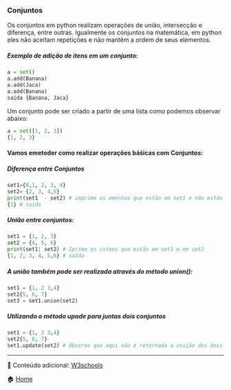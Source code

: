 ### Conjuntos

Os conjuntos em python realizam operações de união, intersecção e diferença, entre outras. Igualmente os conjuntos na matemática, em python eles não aceitam repetições e não mantêm a ordem de seus elementos.

##### Exemplo de adição de itens em um conjunto:
```python
a = set()
a.add(Banana)
a.add(Jaca)
a.add(Banana)
saída {Banana, Jaca}
```
Um conjunto pode ser criado a partir de uma lista como podemos observar abaixo:
```python
a = set([1, 2, 3])
{1, 2, 3}
```
#### Vamos emeteder como realizar operações báśicas com Conjuntos:

##### Diferença entre Conjuntos
```python
set1={0,1, 2, 3, 4}
set2= {2, 3, 4,5}
print(set1  - set2) # imprime os ementos que estão em set1 e não estão em set2
{1} # saída
```


##### União entre conjuntos:
```python
set1 = {1, 2, 3}
set2 = {4, 5, 6}
print(set1| set2) # Iprime os intens que estão em set1 e em set2
{1, 2, 3, 4, 5,6} # saída
```
##### A união também pode ser realizada através do método union():
```python
set1 = {1, 2 3,4}
set2{5, 6, 7}
set3 = set1.union(set2)
```
##### Utilizando o método upade para juntas dois conjuntos
```python
set1 = {1, 2 3,4}
set2{5, 6, 7}
set1.update(set2) # Observe que aqui não é retornada a unição dos dois conjuntos, mas um conjunto é inserido em outro
```

______

:gift: Conteúdo adicional:
[W3schools](https://www.w3schools.com/python/python_sets.asp)


:house: [Home](https://github.com/Evaldo-comp/Python_Teoria-e-Pratica)

